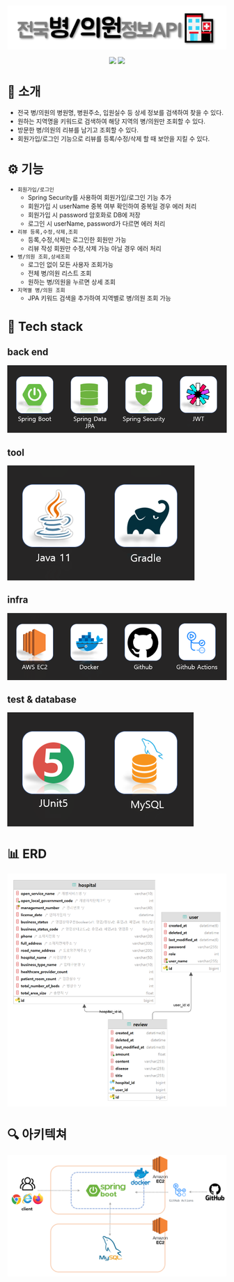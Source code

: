 <div align="center">

![](img/전국병의원정보API_title.png)    

<a href="http://ec2-13-209-66-87.ap-northeast-2.compute.amazonaws.com:8081/swagger-ui/" target="_blank"><img src="https://img.shields.io/badge/swagger-4285F4?style=flat&logo=Google Chrome&logoColor=white" /></a>
<a href="http://ec2-13-209-66-87.ap-northeast-2.compute.amazonaws.com:8081/" target="_blank"><img src="https://img.shields.io/badge/release-83B81A?style=flat&logo=Google Chrome&logoColor=white" /></a>
</div>

# 🏥 소개    
- 전국 병/의원의 병원명, 병원주소, 입원실수 등 상세 정보를 검색하여 찾을 수 있다.
- 원하는 지역명을 키워드로 검색하여 해당 지역의 병/의원만 조회할 수 있다.
- 방문한 병/의원의 리뷰를 남기고 조회할 수 있다.
- 회원가입/로그인 기능으로 리뷰를 등록/수정/삭제 할 때 보안을 지킬 수 있다.    

# ⚙ 기능
- `회원가입/로그인`
  - Spring Security를 사용하여 회원가입/로그인 기능 추가
  - 회원가입 시 userName 중복 여부 확인하여 중복일 경우 에러 처리
  - 회원가입 시 password 암호화로 DB에 저장
  - 로그인 시 userName, password가 다르면 에러 처리
- `리뷰 등록,수정,삭제,조회`
  - 등록,수정,삭제는 로그인한 회원만 가능
  - 리뷰 작성 회원만 수정,삭제 가능 아닐 경우 에러 처리
- `병/의원 조회,상세조회`
  - 로그인 없이 모든 사용자 조회가능
  - 전체 병/의원 리스트 조회
  - 원하는 병/의원을 누르면 상세 조회
- `지역별 병/의원 조회`
  - JPA 키워드 검색을 추가하여 지역별로 병/의원 조회 가능

# 📌 Tech stack
## back end
![](img/skill1.png)
## tool
![](img/skill2.png)
## infra
![](img/skill3.png)
## test & database
![](img/skill4.png)

# 📊 ERD
![](img/전국병의원정보_erd.png)

# 🔍 아키텍쳐
![](img/전국병의원정보_아키텍쳐.png)
